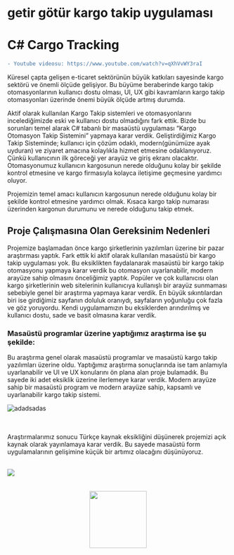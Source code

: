 # getir götür kargo takip uygulaması
# C# Cargo Tracking
```diff
- Youtube videosu: https://www.youtube.com/watch?v=qXhVvWY3raI
```
Küresel çapta gelişen e-ticaret sektörünün büyük katkıları sayesinde kargo sektörü ve önemli
ölçüde gelişiyor. Bu büyüme beraberinde kargo takip otomasyonlarının kullanıcı dostu
olması, UI, UX gibi kavramların kargo takip otomasyonları üzerinde önemi büyük ölçüde
artmış durumda.

Aktif olarak kullanılan Kargo Takip sistemleri ve otomasyonlarını incelediğimizde eski ve
kullanıcı dostu olmadığını fark ettik. Bizde bu sorunları temel alarak C# tabanlı bir masaüstü
uygulaması “Kargo Otomasyon Takip Sistemini” yapmaya karar verdik.
Geliştirdiğimiz Kargo Takip Sisteminde; kullanıcı için çözüm odaklı, modern(günümüze ayak
uyduran) ve ziyaret amacına kolaylıkla hizmet etmesine odaklanıyoruz. Çünkü kullanıcının
ilk göreceği yer arayüz ve giriş ekranı olacaktır. Otomasyonumuz kullanıcın kargosunun
nerede olduğunu kolay bir şekilde kontrol etmesine ve kargo firmasıyla kolayca iletişime
geçmesine yardımcı oluyor.

Projemizin temel amacı kullanıcın kargosunun nerede olduğunu kolay bir şekilde kontrol
etmesine yardımcı olmak. Kısaca kargo takip numarası üzerinden kargonun durumunu ve
nerede olduğunu takip etmek.

##  Proje Çalışmasına Olan Gereksinim Nedenleri
Projemize başlamadan önce kargo şirketlerinin yazılımları üzerine bir pazar araştırması
yaptık. Fark ettik ki aktif olarak kullanılan masaüstü bir kargo takip uygulaması yok. Bu
eksiklikten faydalanarak masaüstü bir kargo takip otomasyonu yapmaya karar verdik bu
otomasyon uyarlanabilir, modern arayüze sahip olmasını önceliğimiz yaptık. Popüler ve çok
kullanıcısı olan kargo şirketlerinin web sitelerinin kullanıcıya kullanışlı bir arayüz sunmaması
sebebiyle genel bir araştırma yapmaya karar verdik. En büyük sıkıntılardan biri ise girdiğimiz
sayfanın doluluk oranıydı, sayfaların yoğunluğu çok fazla ve göz yoruyordu. Kendi
uygulamamızın bu eksiklerden arındırılmış ve kullanıcı dostu, sade ve basit olmasına karar
verdik.
### Masaüstü programlar üzerine yaptığımız araştırma ise şu şekilde:
Bu araştırma genel olarak masaüstü programlar ve masaüstü kargo takip yazılımları üzerine
oldu. Yaptığımız araştırma sonuçlarında ise tam anlamıyla uyarlanabilir ve UI ve UX
konularını ön plana alan proje bulamadık. Bu sayede iki adet eksiklik üzerine ilerlemeye karar
verdik. Modern arayüze sahip bir masaüstü program ve modern arayüze sahip, kapsamlı ve
uyarlanabilir kargo takip sistemi.


![adadsadas](https://user-images.githubusercontent.com/60429097/178853613-461e06f5-5d9c-4908-bd38-18e6d98e986e.png)


<br><br>
Araştırmalarımız sonucu Türkçe kaynak eksikliğini düşünerek projemizi açık kaynak olarak
yayınlamaya karar verdik. Bu sayede masaüstü form uygulamalarının gelişimine küçük bir
artımız olacağını düşünüyoruz.
<br>
<br>

  <img src="https://user-images.githubusercontent.com/60429097/178789199-c11d914e-6728-4ed3-a526-3a8f50e5d981.png" />
  <br/> <br/> <br/>
  <div align="center"><img align="center" width="130" src="https://user-images.githubusercontent.com/60429097/178789781-585d97e1-fed2-43ff-bc88-715edd342bf9.png" /></div>











